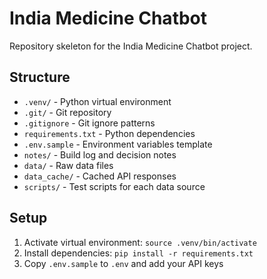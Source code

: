 # India Medicine Chatbot

Repository skeleton for the India Medicine Chatbot project.

## Structure

- `.venv/` - Python virtual environment
- `.git/` - Git repository
- `.gitignore` - Git ignore patterns
- `requirements.txt` - Python dependencies
- `.env.sample` - Environment variables template
- `notes/` - Build log and decision notes
- `data/` - Raw data files
- `data_cache/` - Cached API responses
- `scripts/` - Test scripts for each data source

## Setup

1. Activate virtual environment: `source .venv/bin/activate`
2. Install dependencies: `pip install -r requirements.txt`
3. Copy `.env.sample` to `.env` and add your API keys
